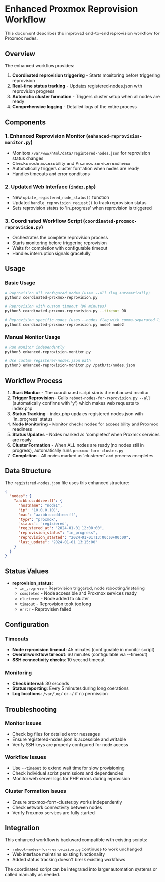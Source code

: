 # Enhanced Proxmox Reprovision Workflow

This document describes the improved end-to-end reprovision workflow for Proxmox nodes.

## Overview

The enhanced workflow provides:
1. **Coordinated reprovision triggering** - Starts monitoring before triggering reprovision
2. **Real-time status tracking** - Updates registered-nodes.json with reprovision progress  
3. **Automatic cluster formation** - Triggers cluster setup when all nodes are ready
4. **Comprehensive logging** - Detailed logs of the entire process

## Components

### 1. Enhanced Reprovision Monitor (`enhanced-reprovision-monitor.py`)
- Monitors `/var/www/html/data/registered-nodes.json` for reprovision status changes
- Checks node accessibility and Proxmox service readiness
- Automatically triggers cluster formation when nodes are ready
- Handles timeouts and error conditions

### 2. Updated Web Interface (`index.php`)
- New `update_registered_node_status()` function
- Updated `handle_reprovision_request()` to track reprovision status
- Sets reprovision status to 'in_progress' when reprovision is triggered

### 3. Coordinated Workflow Script (`coordinated-proxmox-reprovision.py`)
- Orchestrates the complete reprovision process
- Starts monitoring before triggering reprovision
- Waits for completion with configurable timeout
- Handles interruption signals gracefully

## Usage

### Basic Usage
```bash
# Reprovision all configured nodes (uses --all flag automatically)
python3 coordinated-proxmox-reprovision.py

# Reprovision with custom timeout (90 minutes)
python3 coordinated-proxmox-reprovision.py --timeout 90

# Reprovision specific nodes (uses --nodes flag with comma-separated list)
python3 coordinated-proxmox-reprovision.py node1 node2
```

### Manual Monitor Usage
```bash
# Run monitor independently  
python3 enhanced-reprovision-monitor.py

# Use custom registered-nodes.json path
python3 enhanced-reprovision-monitor.py /path/to/nodes.json
```

## Workflow Process

1. **Start Monitor** - The coordinated script starts the enhanced monitor
2. **Trigger Reprovision** - Calls `reboot-nodes-for-reprovision.py --all` (automatically confirms with 'y') which makes web requests to index.php
3. **Status Tracking** - index.php updates registered-nodes.json with 'in_progress' status
4. **Node Monitoring** - Monitor checks nodes for accessibility and Proxmox readiness
5. **Status Updates** - Nodes marked as 'completed' when Proxmox services are ready
6. **Cluster Formation** - When ALL nodes are ready (no nodes still in progress), automatically runs `proxmox-form-cluster.py`
7. **Completion** - All nodes marked as 'clustered' and process completes

## Data Structure

The `registered-nodes.json` file uses this enhanced structure:

```json
{
  "nodes": {
    "aa:bb:cc:dd:ee:ff": {
      "hostname": "node1", 
      "ip": "10.0.0.101",
      "mac": "aa:bb:cc:dd:ee:ff",
      "type": "proxmox",
      "status": "registered",
      "registered_at": "2024-01-01 12:00:00",
      "reprovision_status": "in_progress",
      "reprovision_started": "2024-01-01T13:00:00+00:00",
      "last_update": "2024-01-01 13:15:00"
    }
  }
}
```

## Status Values

- **reprovision_status**: 
  - `in_progress` - Reprovision triggered, node rebooting/installing
  - `completed` - Node accessible and Proxmox services ready
  - `clustered` - Node added to cluster
  - `timeout` - Reprovision took too long
  - `error` - Reprovision failed

## Configuration

### Timeouts
- **Node reprovision timeout**: 45 minutes (configurable in monitor script)
- **Overall workflow timeout**: 60 minutes (configurable via --timeout)
- **SSH connectivity checks**: 10 second timeout

### Monitoring
- **Check interval**: 30 seconds
- **Status reporting**: Every 5 minutes during long operations
- **Log locations**: `/var/log/` or `~/` if no permission

## Troubleshooting

### Monitor Issues
- Check log files for detailed error messages
- Ensure registered-nodes.json is accessible and writable
- Verify SSH keys are properly configured for node access

### Workflow Issues  
- Use `--timeout` to extend wait time for slow provisioning
- Check individual script permissions and dependencies
- Monitor web server logs for PHP errors during reprovision

### Cluster Formation Issues
- Ensure proxmox-form-cluster.py works independently
- Check network connectivity between nodes
- Verify Proxmox services are fully started

## Integration

This enhanced workflow is backward compatible with existing scripts:
- `reboot-nodes-for-reprovision.py` continues to work unchanged
- Web interface maintains existing functionality
- Added status tracking doesn't break existing workflows

The coordinated script can be integrated into larger automation systems or called manually as needed.